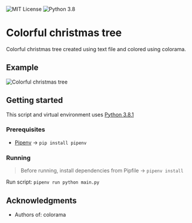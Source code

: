 ![MIT License](https://img.shields.io/badge/License-MIT-brightgreen.svg) ![Python 3.8](https://upload.wikimedia.org/wikipedia/commons/a/a5/Blue_Python_3.8_Shield_Badge.svg)
# Colorful christmas tree
Colorful christmas tree created using text file and colored using colorama.
## Example
![Colorful christmas tree](https://media.giphy.com/media/mDBACYIaZIaor4pllq/giphy.gif)

## Getting started
This script and virtual environment uses [Python 3.8.1](https://www.python.org/downloads/release/python-381/)
### Prerequisites
- [Pipenv](https://pipenv-fork.readthedocs.io/en/latest/) -> `pip install pipenv`
### Running
> Before running, install dependencies from Pipfile -> `pipenv install`

Run script: `pipenv run python main.py`
## Acknowledgments

* Authors of: colorama


